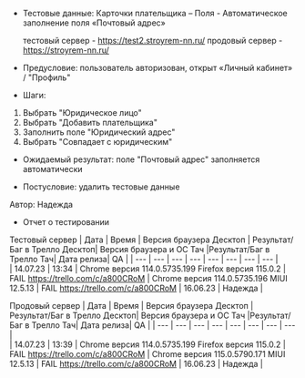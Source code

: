 * Тестовые данные: Карточки плательщика – Поля - Автоматическое заполнение поля «Почтовый адрес»

	тестовый сервер - https://test2.stroyrem-nn.ru/   продовый сервер - https://stroyrem-nn.ru/

* Предусловие: пользователь авторизован, открыт «Личный кабинет» / "Профиль"

* Шаги:
1.	Выбрать "Юридическое лицо"
2.  Выбрать "Добавить плательщика"
3.  Заполнить поле "Юридический адрес"
4.  Выбрать "Совпадает с юридическим"

* Ожидаемый результат: поле "Почтовый адрес" заполняется автоматически

* Постусловие: удалить тестовые данные

Автор: Надежда

* Отчет о тестировании
  
Тестовый сервер
| Дата | Время | Версия браузера Десктоп | Результат/Баг в Трелло Десктоп|  Версия браузера и ОС Тач |Результат/Баг в Трелло Тач| Дата релиза| QA  |
| --- | --- | --- | --- |  --- | --- | --- | --- |   
| 14.07.23 | 13:34 | Chrome версия 114.0.5735.199 Firefox версия 115.0.2 | FAIL https://trello.com/c/a800CRoM | Chrome версия 114.0.5735.196 MIUI 12.5.13 | FAIL https://trello.com/c/a800CRoM | 16.06.23 | Надежда |  

Продовый сервер
| Дата | Время | Версия браузера Десктоп | Результат/Баг в Трелло Десктоп|  Версия браузера и ОС Тач |Результат/Баг в Трелло Тач| Дата релиза| QA |
| --- | --- | --- | --- |  --- | --- | --- | --- |   
| 14.07.23 | 13:39 | Chrome версия 114.0.5735.199 Firefox версия 115.0.2 | FAIL https://trello.com/c/a800CRoM | Chrome версия 115.0.5790.171 MIUI 12.5.13 | FAIL https://trello.com/c/a800CRoM | 16.06.23 | Надежда |  